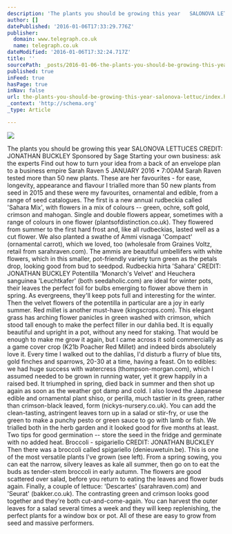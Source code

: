 ```yaml
---
description: 'The plants you should be growing this year   SALONOVA LETTUCES CREDIT: JONATHAN BUCKLEY Sponsored by Sage  Starting your own business: ask the experts Find out '
author: []
datePublished: '2016-01-06T17:33:29.776Z'
publisher:
  domain: www.telegraph.co.uk
  name: telegraph.co.uk
dateModified: '2016-01-06T17:32:24.717Z'
title: ''
sourcePath: _posts/2016-01-06-the-plants-you-should-be-growing-this-year-salonova-lettuc.md
published: true
inFeed: true
hasPage: true
inNav: false
url: the-plants-you-should-be-growing-this-year-salonova-lettuc/index.html
_context: 'http://schema.org'
_type: Article

---
```

![](http://www.telegraph.co.uk/content/dam/gardening/2016/01/04/broccoli-web-large_trans++qVzuuqpFlyLIwiB6NTmJwfSVWeZ_vEN7c6bHu2jJnT8.jpg)

The plants you should be growing this year SALONOVA LETTUCES CREDIT: JONATHAN BUCKLEY Sponsored by Sage Starting your own business: ask the experts Find out how to turn your idea from a back of an envelope plan to a business empire Sarah Raven 5 JANUARY 2016 • 7:00AM Sarah Raven tested more than 50 new plants. These are her favourites - for ease, longevity, appearance and flavour I trialled more than 50 new plants from seed in 2015 and these were my favourites, ornamental and edible, from a range of seed catalogues. The first is a new annual rudbeckia called 'Sahara Mix', with flowers in a mix of colours -- green, ochre, soft gold, crimson and mahogan. Single and double flowers appear, sometimes with a range of colours in one flower (plantsofdistinction.co.uk). They flowered from summer to the first hard frost and, like all rudbeckias, lasted well as a cut flower. We also planted a swathe of Ammi visnaga 'Compact' (ornamental carrot), which we loved, too (wholesale from Graines Voltz, retail from sarahraven.com). The ammis are beautiful umbellifers with white flowers, which in this smaller, pot-friendly variety turn green as the petals drop, looking good from bud to seedpod.  Rudbeckia hirta 'Sahara' CREDIT: JONATHAN BUCKLEY Potentilla 'Monarch's Velvet' and Heuchera sanguinea 'Leuchtkafer' (both seedaholic.com) are ideal for winter pots, their leaves the perfect foil for bulbs emerging to flower above them in spring. As evergreens, they'll keep pots full and interesting for the winter. Then the velvet flowers of the potentilla in particular are a joy in early summer. Red millet is another must-have (kingscrops.com). This elegant grass has arching flower panicles in green washed with crimson, which stood tall enough to make the perfect filler in our dahlia bed. It is equally beautiful and upright in a pot, without any need for staking. That would be enough to make me grow it again, but I came across it sold commercially as a game cover crop (K21b Poacher Red Millet) and indeed birds absolutely love it. Every time I walked out to the dahlias, I'd disturb a flurry of blue tits, gold finches and sparrows, 20-30 at a time, having a feast. On to edibles: we had huge success with watercress (thompson-morgan.com), which I assumed needed to be grown in running water, yet it grew happily in a raised bed. It triumphed in spring, died back in summer and then shot up again as soon as the weather got damp and cold. I also loved the Japanese edible and ornamental plant shiso, or perilla, much tastier in its green, rather than crimson-black leaved, form (nickys-nursery.co.uk). You can add the clean-tasting, astringent leaves torn up in a salad or stir-fry, or use the green to make a punchy pesto or green sauce to go with lamb or fish. We trialled both in the herb garden and it looked good for five months at least. Two tips for good germination -- store the seed in the fridge and germinate with no added heat. Broccoli - spigariello CREDIT: JONATHAN BUCKLEY Then there was a broccoli called spigariello (denieuwetuin.be). This is one of the most versatile plants I've grown (see left). From a spring sowing, you can eat the narrow, silvery leaves as kale all summer, then go on to eat the buds as tender-stem broccoli in early autumn. The flowers are good scattered over salad, before you return to eating the leaves and flower buds again. Finally, a couple of lettuce: 'Descartes' (sarahraven.com) and 'Seurat' (bakker.co.uk). The contrasting green and crimson looks good together and they're both cut-and-come-again. You can harvest the outer leaves for a salad several times a week and they will keep replenishing, the perfect plants for a window box or pot. All of these are easy to grow from seed and massive performers.